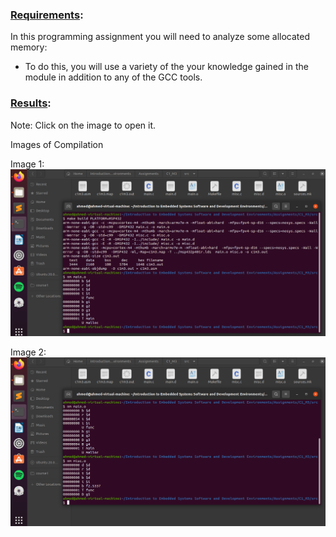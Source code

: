 ### <ins>Requirements</ins>:  

In this programming assignment you will need to analyze some allocated memory:
- To do this, you will use a variety of the your knowledge gained in the module in addition to any of the GCC tools.

### <ins>Results</ins>:  

Note: Click on the image to open it.

Images of Compilation

Image 1:
![alt text](https://github.com/AhmedHassan95/Makefile/blob/master/Assignments/C1_M3/C1M3%20I.png)


Image 2:
![alt text](https://github.com/AhmedHassan95/Makefile/blob/master/Assignments/C1_M3/C1M3%20II.png)
